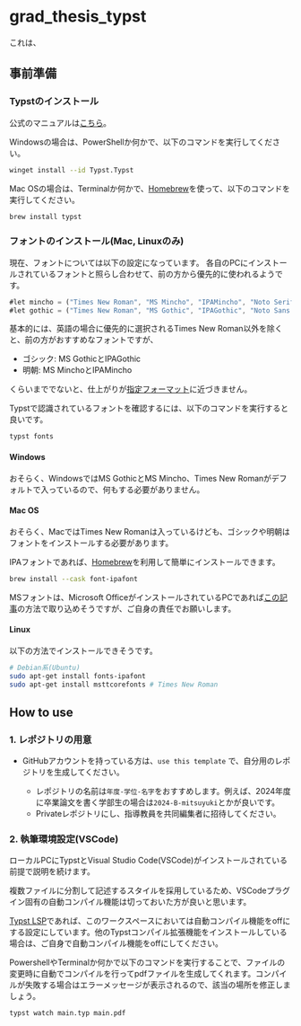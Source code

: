 # grad_thesis_typst

これは、

## 事前準備

### Typstのインストール

公式のマニュアルは[こちら](https://github.com/typst/typst?tab=readme-ov-file#installation)。

Windowsの場合は、PowerShellか何かで、以下のコマンドを実行してください。

```bash
winget install --id Typst.Typst
```

Mac OSの場合は、Terminalか何かで、[Homebrew](https://formulae.brew.sh/)を使って、以下のコマンドを実行してください。

```bash
brew install typst
```

### フォントのインストール(Mac, Linuxのみ)

現在、フォントについては以下の設定になっています。
各自のPCにインストールされているフォントと照らし合わせて、前の方から優先的に使われるようです。

```ts
#let mincho = ("Times New Roman", "MS Mincho", "IPAMincho", "Noto Serif CJK JP", "Hiragino Mincho Pro")
#let gothic = ("Times New Roman", "MS Gothic", "IPAGothic", "Noto Sans CJK JP", "Hiragino Kaku Gothic Pro")
```

基本的には、英語の場合に優先的に選択されるTimes New Roman以外を除くと、前の方がおすすめなフォントですが、

- ゴシック: MS GothicとIPAGothic
- 明朝: MS MinchoとIPAMincho

くらいまででないと、仕上がりが[指定フォーマット](https://www.jasnaoe.or.jp/lecture/2024aut/thesis.html?id=yoryo)に近づきません。

Typstで認識されているフォントを確認するには、以下のコマンドを実行すると良いです。

```bash
typst fonts
```

#### Windows

おそらく、WindowsではMS GothicとMS Mincho、Times New Romanがデフォルトで入っているので、何もする必要がありません。

#### Mac OS

おそらく、MacではTimes New Romanは入っているけども、ゴシックや明朝はフォントをインストールする必要があります。

IPAフォントであれば、[Homebrew](https://formulae.brew.sh/)を利用して簡単にインストールできます。

```bash
brew install --cask font-ipafont
```

MSフォントは、Microsoft OfficeがインストールされているPCであれば[この記事](https://note.com/tomorrow311/n/ne835a8c525a9)の方法で取り込めそうですが、ご自身の責任でお願いします。

#### Linux

以下の方法でインストールできそうです。

```bash
# Debian系(Ubuntu)
sudo apt-get install fonts-ipafont
sudo apt-get install msttcorefonts # Times New Roman
```

## How to use

### 1. レポジトリの用意

- GitHubアカウントを持っている方は、`use this template` で、自分用のレポジトリを生成してください。
  
  - レポジトリの名前は`年度-学位-名字`をおすすめします。例えば、2024年度に卒業論文を書く学部生の場合は`2024-B-mitsuyuki`とかが良いです。
  - Privateレポジトリにし、指導教員を共同編集者に招待してください。

### 2. 執筆環境設定(VSCode)

ローカルPCにTypstとVisual Studio Code(VSCode)がインストールされている前提で説明を続けます。

複数ファイルに分割して記述するスタイルを採用しているため、VSCodeプラグイン固有の自動コンパイル機能は切っておいた方が良いと思います。

[Typst LSP](https://marketplace.visualstudio.com/items?itemName=nvarner.typst-lsp)であれば、このワークスペースにおいては自動コンパイル機能をoffにする設定にしています。他のTypstコンパイル拡張機能をインストールしている場合は、ご自身で自動コンパイル機能をoffにしてください。

PowershellやTerminalか何かで以下のコマンドを実行することで、ファイルの変更時に自動でコンパイルを行ってpdfファイルを生成してくれます。コンパイルが失敗する場合はエラーメッセージが表示されるので、該当の場所を修正しましょう。

```sh
typst watch main.typ main.pdf
```
